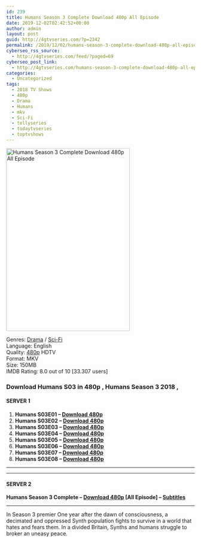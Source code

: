 ```yaml
---
id: 239
title: Humans Season 3 Complete Download 480p All Episode
date: 2019-12-02T02:42:52+00:00
author: admin
layout: post
guid: http://4gtvseries.com/?p=2342
permalink: /2019/12/02/humans-season-3-complete-download-480p-all-episode/
cyberseo_rss_source:
  - http://4gtvseries.com/feed/?paged=69
cyberseo_post_link:
  - http://4gtvseries.com/humans-season-3-complete-download-480p-all-episode/
categories:
  - Uncategorized
tags:
  - 2018 TV Shows
  - 480p
  - Drama
  - Humans
  - mkv
  - Sci-Fi
  - tellyseries
  - todaytvseries
  - toptvshows
---
```

<img loading="lazy" class="aligncenter" src="https://1.bp.blogspot.com/-ygDnGK15hwg/XeP-DCTnyTI/AAAAAAAAAWg/rqa9Vu7yLaYyOGJrs_yx-HpG1ofEmJB7gCK4BGAYYCw/s1600/Humans%2BSeason%2B3.jpg" alt="Humans Season 3 Complete Download 480p All Episode" width="330" height="488" />

Genres:&nbsp;<a href="http://4gtvseries.com/tag/drama/" data-wpel-link="internal">Drama</a> / <a href="http://4gtvseries.com/tag/sci-fi/" data-wpel-link="internal">Sci-Fi</a>  
Language: English  
Quality:&nbsp;<a href="http://4gtvseries.com/tag/480p/" data-wpel-link="internal">480p</a>&nbsp;HDTV  
Format: MKV  
Size: 150MB  
IMDB Rating: 8.0 out of 10 [33.307 users]

### **Download Humans S03 in 480p , Humans Season 3 2018 ,&nbsp;**

#### <span><strong>SERVER 1</strong></span>

  1. **Humans S03E01 – <a href="http://slink.dl480p.xyz/HB8ry8f" data-wpel-link="external" target="_blank" rel="nofollow external noopener noreferrer" class="wpel-icon-left"><i class="wpel-icon fa fa-download" aria-hidden="true"></i>Download 480p</a>**
  2. **Humans S03E02 – <a href="http://slink.dl480p.xyz/8FNl6en" data-wpel-link="external" target="_blank" rel="nofollow external noopener noreferrer" class="wpel-icon-left"><i class="wpel-icon fa fa-download" aria-hidden="true"></i>Download 480p</a>**
  3. **Humans S03E03 – <a href="http://slink.dl480p.xyz/NSF47ow" data-wpel-link="external" target="_blank" rel="nofollow external noopener noreferrer" class="wpel-icon-left"><i class="wpel-icon fa fa-download" aria-hidden="true"></i>Download 480p</a>**
  4. **Humans S03E04 – <a href="http://slink.dl480p.xyz/lTxG3e" data-wpel-link="external" target="_blank" rel="nofollow external noopener noreferrer" class="wpel-icon-left"><i class="wpel-icon fa fa-download" aria-hidden="true"></i>Download 480p</a>**
  5. **Humans S03E05 – <a href="http://slink.dl480p.xyz/Ndcd9" data-wpel-link="external" target="_blank" rel="nofollow external noopener noreferrer" class="wpel-icon-left"><i class="wpel-icon fa fa-download" aria-hidden="true"></i>Download 480p</a>**
  6. **Humans S03E06 – <a href="http://slink.dl480p.xyz/LM7g0" data-wpel-link="external" target="_blank" rel="nofollow external noopener noreferrer" class="wpel-icon-left"><i class="wpel-icon fa fa-download" aria-hidden="true"></i>Download 480p</a>**
  7. **Humans S03E07 – <a href="http://slink.dl480p.xyz/8vE9Q" data-wpel-link="external" target="_blank" rel="nofollow external noopener noreferrer" class="wpel-icon-left"><i class="wpel-icon fa fa-download" aria-hidden="true"></i>Download 480p</a>**
  8. **Humans S03E08 – <a href="http://slink.dl480p.xyz/DGxCr" data-wpel-link="external" target="_blank" rel="nofollow external noopener noreferrer" class="wpel-icon-left"><i class="wpel-icon fa fa-download" aria-hidden="true"></i>Download 480p</a>**

* * *

* * *

#### <span><strong>SERVER 2</strong></span>

**Humans Season 3 Complete – <a href="http://dl480p.xyz/2359/" data-wpel-link="external" target="_blank" rel="nofollow external noopener noreferrer" class="wpel-icon-left"><i class="wpel-icon fa fa-download" aria-hidden="true"></i>Download 480p</a> [All Episode] – <a href="https://subscene.com/subtitles/humans-third-season" data-wpel-link="external" target="_blank" rel="nofollow external noopener noreferrer" class="wpel-icon-left"><i class="wpel-icon fa fa-download" aria-hidden="true"></i>Subtitles</a>**

* * *

In Season 3 premier One year after the dawn of consciousness, a decimated and oppressed Synth population fights to survive in a world that hates and fears them. In a divided Britain, Synths and humans struggle to broker an uneasy peace.

<div align="center">
</div>
